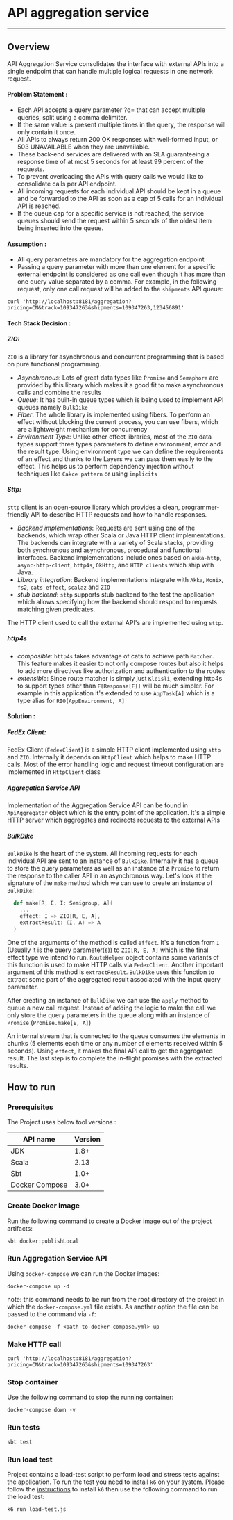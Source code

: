 # API aggregation service

-------------------------

## Overview

API Aggregation Service consolidates the interface with external APIs into a single endpoint that can handle multiple logical requests in one network request.

#### Problem Statement :
- Each API accepts a query parameter ?q= that can accept multiple queries, split using a comma delimiter.
- If the same value is present multiple times in the query, the response will only contain it once. 
- All APIs to always return 200 OK responses with well-formed input, or 503 UNAVAILABLE when they are unavailable.
- These back-end services are delivered with an SLA guaranteeing a response time of at most 5 seconds for at least 99 percent of the requests.
- To prevent overloading the APIs with query calls we would like to consolidate calls per API endpoint.  
- All incoming requests for each individual API should be kept in a queue and be forwarded to the API as soon as a cap of 5 calls for an individual API is reached.
- If the queue cap for a specific service is not reached, the service queues should send the request within 5 seconds of the oldest item being inserted into the queue.

#### Assumption :
- All query parameters are mandatory for the aggregation endpoint
- Passing a query parameter with more than one element for a specific external endpoint is considered as one call even though it has more than one query value separated by a comma.
  For example, in the following request, only one call request will be added to the `shipments` API queue:
  
```shell
curl 'http://localhost:8181/aggregation?pricing=CN&track=109347263&shipments=109347263,123456891'
```  

#### Tech Stack Decision :

##### ZIO:

`ZIO` is a library for asynchronous and concurrent programming that is based on pure functional programming.

* *Asynchronous*: Lots of great data types like `Promise` and `Semaphore` are provided by this library which makes it a good fit to make asynchronous calls and combine the results
* *Queue*: It has built-in queue types which is being used to implement API queues namely `BulkDike`
* *Fiber*: The whole library is implemented using fibers. To perform an effect without blocking the current process, you can use fibers, which are a lightweight mechanism for concurrency
* *Environment Type*: Unlike other effect libraries, most of the `ZIO` data types support three types parameters to define environment, error and the result type.
  Using environment type we can define the requirements of an effect and thanks to the Layers we can pass them easily to the effect. This helps us to perform dependency injection without techniques like `Cakce pattern` or using `implicits`

##### Sttp:

`sttp` client is an open-source library which provides a clean, programmer-friendly API to describe HTTP requests and how to handle responses.

* *Backend implementations*: Requests are sent using one of the backends, which wrap other Scala or Java HTTP client implementations. The backends can integrate with a variety of Scala stacks, providing both synchronous and asynchronous, procedural and functional interfaces.
  Backend implementations include ones based on `akka-http`, `async-http-client`, `http4s`, `OkHttp`, and `HTTP clients` which ship with Java.
* *Library integration*: Backend implementations integrate with `Akka`, `Monix`, `fs2`, `cats-effect`, `scalaz` and `ZIO`
* *stub backend*: `sttp` supports stub backend to the test the application which allows specifying how the backend should respond to requests matching given predicates.

The HTTP client used to call the external API's are implemented using `sttp`.

##### http4s

* *composible*: `http4s` takes advantage of cats to achieve path `Matcher`. This feature makes it easier to not only compose routes but also it helps to add more directives like authorization and authentication to the routes
* *extensible*: Since route matcher is simply just `Kleisli`, extending http4s to support types other than `F[Response[F]]` will be much simpler. For example in this application it's extended to use `AppTask[A]` which is a type alias for `RIO[AppEnvironment, A]`

#### Solution :

##### FedEx Client:
FedEx Client (`FedexClient`) is a simple HTTP client implemented using `sttp` and `ZIO`. Internally it depends on `HttpClient` which helps to make HTTP calls.
Most of the error handling logic and request timeout configuration are implemented in `HttpClient` class

##### Aggregation Service API
Implementation of the Aggregation Service API can be found in `ApiAggregator` object which is the entry point of the application. It's a simple HTTP server which aggregates and redirects requests to the external APIs 

##### BulkDike

`BulkDike` is the heart of the system. All incoming requests for each individual API are sent to an instance of `BulkDike`. 
Internally it has a queue to store the query parameters as well as an instance of a `Promise` to return the response to the caller API in an asynchronous way.
Let's look at the signature of the `make` method which we can use to create an instance of `BulkDike`:

```scala
  def make[R, E, I: Semigroup, A](
    ...
    effect: I => ZIO[R, E, A],
    extractResult: (I, A) => A
  )
```

One of the arguments of the method is called `effect`. It's a function from `I` (Usually it is the query parameter(s)) to `ZIO[R, E, A]` which is the final effect type we intend to run.
`RouteHelper` object contains some variants of this function is used to make HTTP calls via `FedexClient`.
Another important argument of this method is `extractResult`. `BulkDike` uses this function to extract some part of the aggregated result associated with the input query parameter.

After creating an instance of `BulkDike` we can use the `apply` method to queue a new call request. 
Instead of adding the logic to make the call we only store the query parameters in the queue along with an instance of `Promise` (```Promise.make[E, A]```)

An internal stream that is connected to the queue consumes the elements in chunks (5 elements each time or any number of elements received within 5 seconds). 
Using `effect`, it makes the final API call to get the aggregated result. The last step is to complete the in-flight promises with the extracted results.


## How to run 

### Prerequisites
The Project uses below tool versions :

|API name|Version|
|---|---|
|JDK|1.8+|
|Scala|2.13|
|Sbt|1.0+|
|Docker Compose|3.0+|

### Create Docker image
Run the following command to create a Docker image out of the project artifacts:

```shell
sbt docker:publishLocal
```

### Run Aggregation Service API
Using `docker-compose` we can run the Docker images:

```shell
docker-compose up -d
```

note: this command needs to be run from the root directory of the project in which the `docker-compose.yml` file exists. As another option the file can be passed to the command via `-f`:
```shell
docker-compose -f <path-to-docker-compose.yml> up
```


### Make HTTP call

```shell
curl 'http://localhost:8181/aggregation?pricing=CN&track=109347263&shipments=109347263'
```

### Stop container
Use the following command to stop the running container:

```shell
docker-compose down -v
```

### Run tests
```shell
sbt test
```

### Run load test

Project contains a load-test script to perform load and stress tests against the application. To run the test you need to install `k6` on your system.
Please follow the [instructions](https://k6.io/docs/getting-started/installation) to install `k6` then use the following command to run the load test:

```shell
k6 run load-test.js
```
